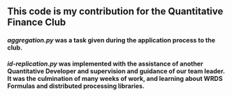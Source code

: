## This code is my contribution for the Quantitative Finance Club

#### *aggregation.py* was a task given during the application process to the club.

#### *id-replication.py* was implemented with the assistance of another Quantitative Developer and supervision and guidance of our team leader. It was the culmination of many weeks of work, and learning about WRDS Formulas and distributed processing libraries.
